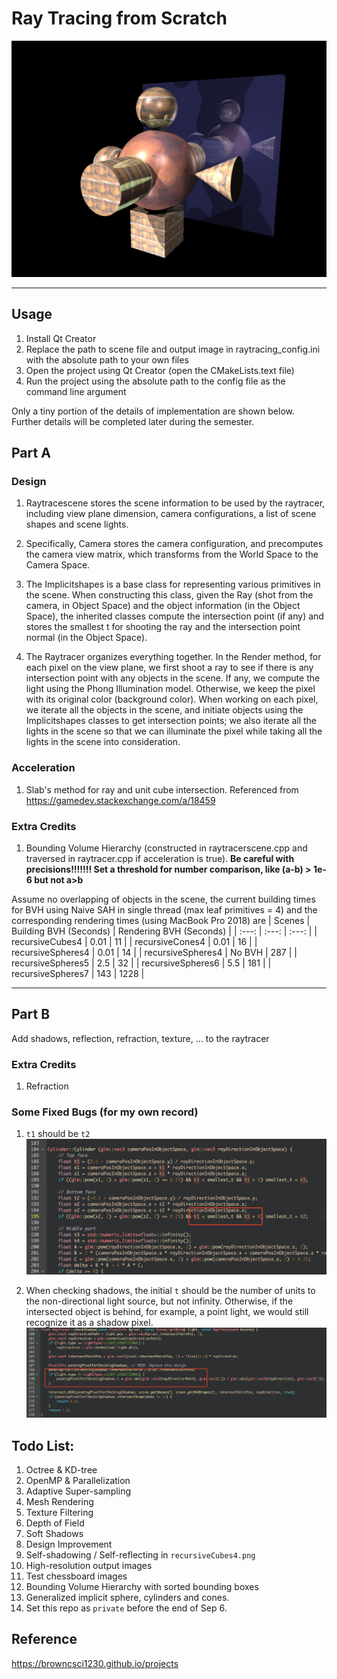 # Ray Tracing from Scratch

![texture_uv](outputs/texture_uv_1024_768.png)

---

## Usage
1. Install Qt Creator
2. Replace the path to scene file and output image in raytracing_config.ini with the absolute path to your own files 
3. Open the project using Qt Creator (open the CMakeLists.text file)
4. Run the project using the absolute path to the config file as the command line argument

Only a tiny portion of the details of implementation are shown below. Further details will be completed later during the semester.

## Part A
### Design
1. Raytracescene stores the scene information to be used by the raytracer, including view plane dimension, camera configurations, a list of scene shapes and scene lights.

2. Specifically, Camera stores the camera configuration, and precomputes the camera view matrix, which transforms from the World Space to the Camera Space.

3. The Implicitshapes is a base class for representing various primitives in the scene. When constructing this class, given the Ray (shot from the camera, in Object Space) and the object information (in the Object Space), the inherited classes compute the intersection point (if any) and stores the smallest t for shooting the ray and the intersection point normal (in the Object Space).

4. The Raytracer organizes everything together. In the Render method, for each pixel on the view plane, we first shoot a ray to see if there is any intersection point with any objects in the scene. If any, we compute the light using the Phong Illumination model. Otherwise, we keep the pixel with its original color (background color). When working on each pixel, we iterate all the objects in the scene, and initiate objects using the Implicitshapes classes to get intersection points; we also iterate all the lights in the scene so that we can illuminate the pixel while taking all the lights in the scene into consideration.

### Acceleration
1. Slab's method for ray and unit cube intersection. Referenced from https://gamedev.stackexchange.com/a/18459

### Extra Credits
1. Bounding Volume Hierarchy (constructed in raytracerscene.cpp and traversed in raytracer.cpp if acceleration is true). <b>Be careful with precisions!!!!!!! Set a threshold for number comparison, like (a-b) > 1e-6 but not a>b </b>

Assume no overlapping of objects in the scene, the current building times for BVH using Naive SAH in single thread (max leaf primitives = 4) and the corresponding rendering times (using MacBook Pro 2018) are
| Scenes |  Building BVH (Seconds) | Rendering BVH (Seconds) |
| :---:   | :---: | :---: |
| recursiveCubes4 |  0.01  | 11   |
| recursiveCones4 |  0.01  | 16   |
| recursiveSpheres4 |  0.01  | 14   |
| recursiveSpheres4 |  No BVH | 287   |
| recursiveSpheres5 | 2.5 | 32 |
| recursiveSpheres6 | 5.5 | 181 |
| recursiveSpheres7 | 143 | 1228 |

---

## Part B
Add shadows, reflection, refraction, texture, ... to the raytracer

### Extra Credits
1. Refraction

### Some Fixed Bugs (for my own record)
1. `t1` should be `t2`
![bug 1](fixed_bugs/1.png)

2. When checking shadows, the initial `t` should be the number of units to the non-directional light source, but not infinity. Otherwise, if the intersected object is behind, for example, a point light, we would still recognize it as a shadow pixel.
![bug 2](fixed_bugs/2.png)


## Todo List:
1. Octree & KD-tree
2. OpenMP & Parallelization
3. Adaptive Super-sampling
4. Mesh Rendering
5. Texture Filtering
6. Depth of Field
7. Soft Shadows
8. Design Improvement
9. Self-shadowing / Self-reflecting in `recursiveCubes4.png`
10. High-resolution output images
11. Test chessboard images
12. Bounding Volume Hierarchy with sorted bounding boxes
13. Generalized implicit sphere, cylinders and cones.
14. Set this repo as `private` before the end of Sep 6.

## Reference
https://browncsci1230.github.io/projects
